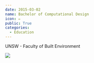 ```yaml
---
date: 2015-03-02
name: Bachelor of Computational Design
icon: ✏
public: True
categories:
  - Education
---
```


UNSW - Faculty of Built Environment

<img class="" src="{{ '/images/profile_picture.jpg' | url }}">